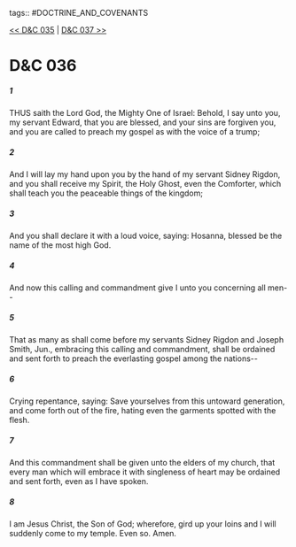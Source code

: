 tags:: #DOCTRINE_AND_COVENANTS

[<< D&C 035](DOCTRINE_AND_COVENANTS/D&C_035.md) | [D&C 037 >>](DOCTRINE_AND_COVENANTS/D&C_037.md)

# D&C 036

##### 1

THUS saith the Lord God, the Mighty One of Israel: Behold, I say unto you, my servant Edward, that you are blessed, and your sins are forgiven you, and you are called to preach my gospel as with the voice of a trump;

##### 2

And I will lay my hand upon you by the hand of my servant Sidney Rigdon, and you shall receive my Spirit, the Holy Ghost, even the Comforter, which shall teach you the peaceable things of the kingdom;

##### 3

And you shall declare it with a loud voice, saying: Hosanna, blessed be the name of the most high God.

##### 4

And now this calling and commandment give I unto you concerning all men--

##### 5

That as many as shall come before my servants Sidney Rigdon and Joseph Smith, Jun., embracing this calling and commandment, shall be ordained and sent forth to preach the everlasting gospel among the nations--

##### 6

Crying repentance, saying: Save yourselves from this untoward generation, and come forth out of the fire, hating even the garments spotted with the flesh.

##### 7

And this commandment shall be given unto the elders of my church, that every man which will embrace it with singleness of heart may be ordained and sent forth, even as I have spoken.

##### 8

I am Jesus Christ, the Son of God; wherefore, gird up your loins and I will suddenly come to my temple. Even so. Amen.
